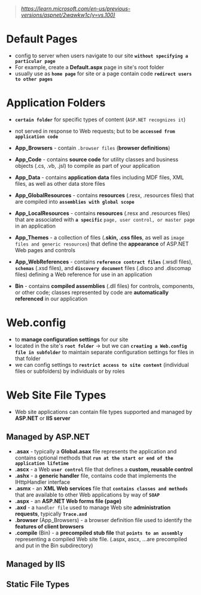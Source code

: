 > _https://learn.microsoft.com/en-us/previous-versions/aspnet/2wawkw1c(v=vs.100)_

# Default Pages
* config to server when users navigate to our site **`without specifying a particular page`**
* For example, create a **Default.aspx** page in site's root folder
* usually use as **`home page`** for site or a page contain code **`redirect users to other pages`** 

# Application Folders
* **`certain folder`** for specific types of content (`ASP.NET recognizes it`)
* not served in response to Web requests; but to be **`accessed from application code`**

* **App_Browsers** - contain `.browser files` (**browser definitions**)
* **App_Code** - contains **source code** for utility classes and business objects (.cs, .vb, .jsl) to compile as part of your application
* **App_Data** - contains **application data** files including MDF files, XML files, as well as other data store files
* **App_GlobalResources** - contains **resources** (.resx, .resources files) that are compiled into **`assemblies with global scope`**
* **App_LocalResources** - contains **resources** (.resx and .resources files) that are associated with **`a specific`** `page, user control, or master page` in an application
* **App_Themes** - a collection of files (**.skin, .css files**, as well as `image files and generic resources`) that define the **appearance** of ASP.NET Web pages and controls
* **App_WebReferences** - contains **`reference contract files`** (.wsdl files), **`schemas`** (.xsd files), and **`discovery document`** files (.disco and .discomap files) defining a Web reference for use in an application
* **Bin** - contains **compiled assemblies** (.dll files) for controls, components, or other code; classes represented by code are **automatically referenced** in our application

# Web.config
* to **manage configuration settings** for our site
* located in the site's **`root folder`** -> but we can **`creating a Web.config file in subfolder`** to maintain separate configuration settings for files in that folder
* we can config settings to **`restrict access to site content`** (individual files or subfolders) by individuals or by roles

# Web Site File Types
* Web site applications can contain file types supported and managed by **ASP.NET** or **IIS server**

## Managed by ASP.NET
* **.asax** - typically a **Global.asax** file represents the application and contains optional methods that **`run at the start or end of the application lifetime`**
* **.ascx** - a Web **`user control`** file that defines a **custom, reusable control**
* **.ashx** - a **generic handler** file, contains code that implements the IHttpHandler interface
* **.asmx** - an **XML Web services** file that **`contains classes and methods`** that are available to other Web applications by way of **`SOAP`**
* **.aspx** - an **ASP.NET Web forms file (page)**
* **.axd** - a `handler file` used to manage Web site **administration requests**, typically **`Trace.axd`**
* **.browser** (App_Browsers) - a browser definition file used to identify the **features of client browsers**
* **.compile** (Bin) - a **precompiled stub file** that **`points to an assembly`** representing a compiled Web site file. (.aspx, ascx, ...are precompiled and put in the Bin subdirectory) 

## Managed by IIS

## Static File Types